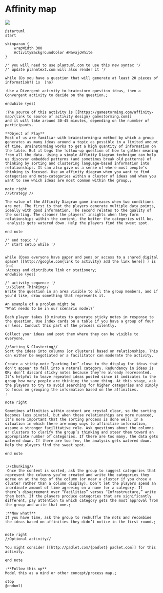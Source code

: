 # Affinity map

![](https://www.plantuml.com/plantuml/img/hLZBZjou5Lr7Nq4aGCPkT5SxasHZBpmzTWOnWeo3Z0T6CF229L4IfoXI8QakAuO1VyHi0YG_vo_9EPUIgihsChtgKedtUUuvb_LDoZhcQN2L_5DLwM3zgACUrBlgLyUenzUsoRtw_QD7bSBVNPtjlStpjxe-T35CldaMN8ZgDz_hU_rpUDtRRAhtLNNxbPh3f8xMEUMDQLGEQaf6ZKvxkjlLOLYVvTucl7HKQVPPlrLVtVBuD3OwbmC-cxTPJeWzxL9GqVZ6H6KpNw-ElNL6FNWUn6klxutIwf-JITa63mSwbwETyIRIB1uuerDMNpzIepMrIIgqolesn47pqDE72b6f1puyhAh7FoOQV6xlJOI9hFHI1gQmZzhwb77mvD4sC7uDnyRZtBFWltImCJNUKnAWsSxkdbGLSbiocasY_rTu8OKfrePXIi4sI_Z_fv_wdCVq-FQsquEHMAplMB5RtRRMuxMRGO-txvpr1xe-sThCD2RPphzNdrfuywRIlc6XfO9P7r0AwJn0SVE7FogyE6M3R1ip8d0SMrFoqp3iqIIu0QIohUs8xgTTLLrTlTp_REhCh_xcz7nrLVqr9Fau8RLeLAi7wwoEy0hudMeCyny__ABLO78V6hMV5IfLzwWouJXk7OQLf0RjvzABDMIDx4TRyyinf6JtAB9bZvmT05syCE0z2IJRmUpKj-UUrJ74Gs81EuDUgjvsFHg7f5Z1Im2jHSWQFc1dogpXtdH97hV1kN2yGSGRQ72-3qUnhl5AH8xQqsiR0NtDukCWfaBlr8-9NsYLx30YXRkbou2exZYysTIzjp2jQkrLRzp8mZOsrG5GL0PzQHgaE-gSJVH9FM2JKq1PaNP2mOq-gE1ERpnSaESFz8owfu2MCWWShDsKy1O_ObwxINVcPgyJ79nNnFhCmNNoAVLsJ3lr8ak4CjCTvalwhvBnIU1vH1sC6eYDqGIa-l73lzCf362_3JL8f65904nOMalHBAKuSWY5ZD0dLXVV8s9Wf0lH4YZuYBprpTapeavmiMGcpIr0mjkVcKp6B3XSqRO4ZG4QaFbYZlqJc7B8VG0FHI0eLxUtFsI2jflLBTYCqtwltRGC-nVQoo55EMjqAJ5QnfEF0UumW5BT4eB9EqLhhOq8ngP2XJG9NfrDJ2T672QNBR54W64uq2pCDDDnRYvJs8LmqT1YEnbwBNqrCXo5phHRXY8BUGbOoeaQr0klvt6WhR2SM8qrdTxCYguk4NDUIlZD85NXMKmMSLgUd_SHOxCtkmfzqsvEbXdJ1Lw9W6SJZaZZpvoFywe8H2Jkey6afp7adT2oOjT4tlYXS4dHAz5F52DZf0jvKvXEoeHW34Pl3juKWHhrY7W99z0cv0V_rz0XgI0ceDSId-rirWuHwDeyNOYUF1z21re1l3PENvdylT9D2Lw-uG2zUQD4paJD7jyLD_GCGiZHxi7VvMK4WJnOR4Jwv3CTGfgRNYG3Tl6rf8c0Vi1hc8LNosG2ngyZ2FL2seHfFP6frRqjvCl05sOh13wGcoAW9whJSim0ZWRn7Gmq9kfZeQcUyozmZcQC1eo1jbgswSuhyrOBBrBWr1W3F0qGAg0BOAX-_Ph7k9P8iVSY0L14bMhZTRG1iziOz_JZX_zMrPyqfhhWGiGlgTyzMZMlAC4oG4YnFim2a4I3Y6aCfB5j8XQ15wO2mCnR83KYXa2Y4PrO4butc58H9D4oEZJ7eN4xxXFDLEUo1r1Prob3fjBQ9CrmCug1zSnHQ6TQE37OI7B2aM5XM9as4Z6ASTQQ5R4mX1OlXFzRzMoZU_IPZyLxiIuaNmSt3LGLnBmmA0IaA4Bmdsh0A-P1vyQAxY46Zm7ELbEHEHXO1sgi0u0c3U9DDaYgJiSh9fakiCNrRkd6ZP3inm__GPL4C5p8w2fY2gV6O0ZONvBDaeF0gWaUm8FCZwF17aBX858bFwsypbF4O2vSC-_Ktqs33KFxUcRtbs8azV8lJpPJr5zq_18gUrFhiWQR6M-X6TeXYsO-0PlozYABz57Asyan7B0eK8ANZDIfU6HZyG7h0KOJ2mTmPkjpOYwOug8Xsr5HLL6BJLM5-AWmCcGxTRT03TJGOGPrEboG9Gr7sMZrVR3mZNBLCfwiA7Sa4p_LMzbRv8peDq4XWQtkpzU63JRIwoA5iBEhBaKKG5otbzDBgrmiKY5vrd5Ev5JAKBm6cvmh5DiHQ8EZXgl1VS2hrmeKkSeIaNCfIKNj8nTUjDyqaCtIB7c8J65Q5eLLV5TVwxoYjWrruMYSGwUzB7PvMhUcPRN8CgdYZ9qxwhbenPBilowgnZQbQIYZ48Flq8DjYBXdnS2rz0wzN8a9YUp3b1TfBGDyDh_qLJlGOpkVW7IvZabdioaopFlTaMWdvOz8TOmSQDuAbal12HD8kZtBBuSWELvl6--NLFkp8wqvbXF_LwsdkZthfrNMr4jErjdwmUwneUpxEXfboBWOJbrdk0UUu7-fMHVLBbftJuYMcPPbSzFH2oFWQ-o2HkwF2womZgnAK2mA_tgorscHNHIc5XoV7iTovK1milMMumipFjofvmk3ENEvFYPU-TXXwqF4tK_8z-8ALQ9SReNapS48B-WpwbmxAMY2Kpaoi3foMm5_VrUWYzH9ttYOG1fu_iAt4TVu23cSehdcbrkz1hKFkL-jRo43YL1FyrbBY29UWMqBmgHw8fAsHLJSC4Ve0oz2lloW49QHN5CeGACNsVe5xjZWoytj18ZpTi8ZXHKSzlZgwdlGyH6Fdk8Y_E9i1M01lu0gGAUVsjOLM02cXLGZgMjllJcJuuqyppXHmDFOfhGKnsqjAr3URWfoMMPibxUKboFJHrwhulAsyWy4MrOh34Io_5LcMrD7tG0nyaF4k_B_UtLwXhMKIBZuEUDYz52Px-IUNDwPHlcT0AlPSePNnO7Z2oj1y8iGQZFcsvLP1ortBLpWn-eR69u6zpy0)


```
@startuml
start

skinparam {
	wrapWidth 300
    ActivityBackgroundColor #NavajoWhite
}

/' you will need to use plantuml.com to use this new syntax '/
/' update planntext.com will also render it '/

while (Do you have a question that will generate at least 20 pieces of information?) is  (no)

:Use a Divergent activity to brainstorm question ideas, then a Convergent activity to decide on the question.;

endwhile (yes)

:The source of this activity is [[https://gamestorming.com/affinity-map/{link to source of activity design} gamestorming.com]]
and it will take around 30-45 minutes, depending on the nummber of participants.

**Object of Play**
Most of us are familiar with brainstorming—a method by which a group generates as many ideas around a topic as possible in a limited amount of time. Brainstorming works to get a high quantity of information on the table. But it begs the follow-up question of how to gather meaning from all the data. Using a simple Affinity Diagram technique can help us discover embedded patterns (and sometimes break old patterns) of thinking by sorting and clustering language-based information into relationships. It can also give us a sense of where most people’s thinking is focused. Use an affinity diagram when you want to find categories and meta-categories within a cluster of ideas and when you want to see which ideas are most common within the group.;

note right
//Strategy //

The value of the Affinity Diagram game increases when two conditions are met. The first is that the players generate multiple data points, ideally with good information. The second relates to the quality of the sorting. The cleaner the players’ insights when they form relationships within the content, the better the categories will be.
 analysis gets watered down. Help the players find the sweet spot.

end note

/' end topic '/
/' start setup while '/


while (Does everyone have paper and pens or access to a shared digital space? [[http://google.com{link to activity} add the link here]] ) is (no)
:Access and distribute link or stationery;
endwhile (yes)

/' activity sequence '/
://Silent Thinking//
Write the question in an area visible to all the group members, and if you’d like, draw something that represents it.

An example of a problem might be
"What needs to be in our scenario model?”

Each player takes 10 minutes to generate sticky notes in response to the question. Use index cards on a table if you have a group of four or less. Conduct this part of the process silently.

Collect your ideas and post them where they can be visible to everyone.

//Sorting & Clustering//
Sort the ideas into columns (or clusters) based on relationships. This can either be negotiated or a facilitator can moderate the activity.

Create a sticky-note “parking lot” close to the display for ideas that don’t appear to fall into a natural category. Redundancy in ideas is OK; don’t discard sticky notes because they’re already represented. It’s helpful to leave repeated ideas posted since it indicates to the group how many people are thinking the same thing. At this stage, ask the players to try to avoid searching for higher categories and simply to focus on grouping the information based on the affinities.
;

note right

Sometimes affinities within content are crystal clear, so the sorting becomes less pivotal, but when those relationships are more nuanced, it’s more important that the sorting process is done well. In a situation in which there are many ways to affinitize information, assume a stronger facilitative role. Ask questions about the columns or clusters to clarify the group’s thinking and steer them toward an appropriate number of categories. If there are too many, the data gets watered down. If there are too few, the analysis gets watered down. Help the players find the sweet spot.

end note


://Chunking//
 Once the content is sorted, ask the group to suggest categories that represent the columns you’ve created and write the categories they agree on at the top of the column (or near a cluster if you chose a cluster rather than a column display). Don’t let the players spend an inordinate amount of time agreeing on a name for a category. If there’s disagreement over “Facilities” versus “Infrastructure,” write them both. If the players produce categories that are significantly different, pay attention to which category gets the most approval from the group and write that one.;

:**Now what?**
If you have time, ask the group to reshuffle the nots and recombine the ideas based on affinities they didn’t notice in the first round.;


note right
//Optional activity//

You might consider [[http://padlet.com/{padlet} padlet.com]] for this activity.

end note

:**Follow this up**
Model this as a mind or other concept/process map.;

stop
@enduml)

```

